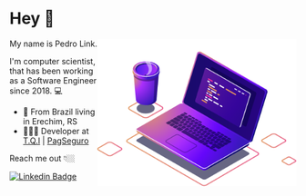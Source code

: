 # Hey 👋

<img align="right" src="https://github.com/pedrolink/pedrolink/blob/main/image/computer.png" width="350"/>

My name is Pedro Link.

I'm computer scientist, that has been working as a Software Engineer since 2018. 💻

- 📍 From Brazil living in Erechim, RS
- 👨🏼‍💻 Developer at [T.Q.I](https://www.tqi.com.br/) | [PagSeguro](https://pagseguro.uol.com.br/#rmcl)

Reach me out 👇🏼

[![Linkedin Badge](https://img.shields.io/badge/-LinkedIn-blue?style=flat-square&logo=Linkedin&logoColor=white&link=https://www.linkedin.com/in/pedro-link-745565171/)](https://www.linkedin.com/in/pedro-link-745565171/) 
